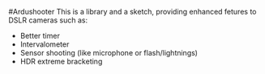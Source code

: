 #Ardushooter
This is a library and a sketch, providing enhanced fetures to DSLR cameras such as:
* Better timer
* Intervalometer
* Sensor shooting (like microphone or flash/lightnings)
* HDR extreme bracketing

